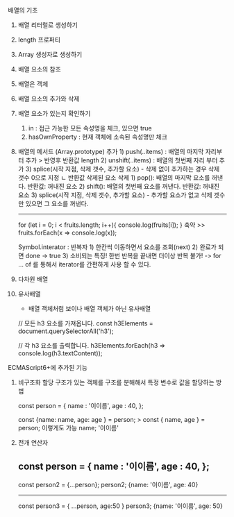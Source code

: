 배열의 기초
1. 배열 리터럴로 생성하기
2. length 프로퍼티
3. Array 생성자로 생성하기
4. 배열 요소의 참조
5. 배열은 객체
6. 배열 요소의 추가와 삭제

7. 배열 요소가 있는지 확인하기
    1) in : 접근 가능한 모든 속성명을 체크, 있으면 true
    2) hasOwnProperty : 현재 객체에 소속된 속성명만 체크

8. 배열의 메서드
(Array.prototype)
    추가
        1) push(..items) : 배열의 마지막 자리부터 추가 > 반영후 반환값 length
        2) unshift(..items) : 배열의 첫번째 자리 부터 추가
        3) splice(시작 지점, 삭제 갯수, 추가할 요소) - 삭제 없이 추가하는 경우 삭제 갯수 0으로 지정
            ㄴ 반환값 삭제된 요소
    삭제
        1) pop(): 배열의 마지막 요소를 꺼낸다. 반환값: 꺼내진 요소
        2) shift(): 배열의 첫번째 요소를 꺼낸다. 반환값: 꺼내진 요소
        3) splice(시작 지점, 삭제 갯수, 추가할 요소) - 추가할 요소가 없고 삭제 갯수만 있으면 그 요소를 꺼낸다.
            
    --------------------
    for (let i = 0; i < fruits.length; i++){
        console.log(fruits[i]);
    }
    축약 >> fruits.forEach(x => console.log(x));

    Symbol.interator : 반복자
        1) 한칸씩 이동하면서 요소를 조회(next)
        2) 완료가 되면 done -> true
        3) 소비되는 특징! 한번 반복을 끝내면 더이상 반복 불가!
            -> for ...  of 를 통해서 iterator를 간편하게 사용 할 수 있다.


9. 다차원 배열
10. 유사배열
    - 배열 객체처럼 보이나 배열 객체가 아닌 유사배열

    // 모든 h3 요소를 가져옵니다.
    const h3Elements = document.querySelectorAll('h3');

    // 각 h3 요소를 출력합니다.
    h3Elements.forEach(h3 => console.log(h3.textContent));


ECMAScript6+에 추가된 기능
1. 비구조화 할당
    구조가 있는 객체를 구조를 분해해서 특정 변수로 값을 할당하는 방법

    const person = {
        name : '이이름',
        age : 40,
    };

    const {name: name, age: age } = person;  > const { name, age } = person; 이렇게도 가능
    name;
    '이이름'


2. 전개 연산자


    const person = {
        name : '이이름',
        age : 40,
    };
    ------------
    const person2 = {...person};
    person2;
    {name: '이이름', age: 40}

    -------------
    const person3 = { ...person, age:50 }
    person3;
    {name: '이이름', age: 50}   